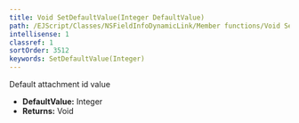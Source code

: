 ```yaml
---
title: Void SetDefaultValue(Integer DefaultValue)
path: /EJScript/Classes/NSFieldInfoDynamicLink/Member functions/Void SetDefaultValue(Integer p_0)
intellisense: 1
classref: 1
sortOrder: 3512
keywords: SetDefaultValue(Integer)
---
```



Default attachment id value



* **DefaultValue:** Integer
* **Returns:** Void


